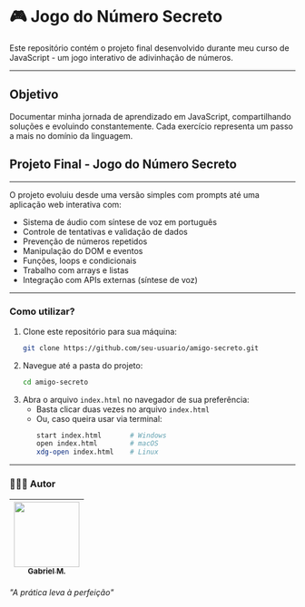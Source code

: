 # 🎮 Jogo do Número Secreto

Este repositório contém o projeto final desenvolvido durante meu curso de JavaScript - um jogo interativo de adivinhação de números.

---

## Objetivo
Documentar minha jornada de aprendizado em JavaScript, compartilhando soluções e evoluindo constantemente. Cada exercício representa um passo a mais no domínio da linguagem.
## Projeto Final - Jogo do Número Secreto

---

O projeto evoluiu desde uma versão simples com prompts até uma aplicação web interativa com:

- Sistema de áudio com síntese de voz em português
- Controle de tentativas e validação de dados
- Prevenção de números repetidos
- Manipulação do DOM e eventos
- Funções, loops e condicionais
- Trabalho com arrays e listas
- Integração com APIs externas (síntese de voz)

---

### Como utilizar?

1. Clone este repositório para sua máquina:
   ```bash
   git clone https://github.com/seu-usuario/amigo-secreto.git
   ```
2. Navegue até a pasta do projeto:
   ```bash
   cd amigo-secreto
   ```
3. Abra o arquivo `index.html` no navegador de sua preferência:
   - Basta clicar duas vezes no arquivo `index.html`
   - Ou, caso queira usar via terminal:
     ```bash
     start index.html       # Windows
     open index.html        # macOS
     xdg-open index.html    # Linux
     ```
---

### 👨🏻‍💻 Autor

| [<img loading="lazy" src="https://github.com/Qxcyll.png" width=115><br><sub>Gabriel M.</sub>](https://github.com/Qxcyll) |
| :---: |

*"A prática leva à perfeição"* 

